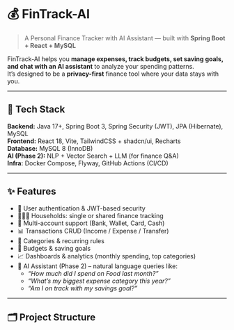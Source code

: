 # 💰 FinTrack-AI  
> A Personal Finance Tracker with AI Assistant — built with **Spring Boot + React + MySQL**  

FinTrack-AI helps you **manage expenses, track budgets, set saving goals, and chat with an AI assistant** to analyze your spending patterns.  
It’s designed to be a **privacy-first** finance tool where your data stays with you.

---

## 🚀 Tech Stack
**Backend:** Java 17+, Spring Boot 3, Spring Security (JWT), JPA (Hibernate), MySQL  
**Frontend:** React 18, Vite, TailwindCSS + shadcn/ui, Recharts  
**Database:** MySQL 8 (InnoDB)  
**AI (Phase 2):** NLP + Vector Search + LLM (for finance Q&A)  
**Infra:** Docker Compose, Flyway, GitHub Actions (CI/CD)  

---

## ✨ Features
- 🔐 User authentication & JWT-based security  
- 👨‍👩‍👧 Households: single or shared finance tracking  
- 🏦 Multi-account support (Bank, Wallet, Card, Cash)  
- 📊 Transactions CRUD (Income / Expense / Transfer)  
- 📂 Categories & recurring rules  
- 🎯 Budgets & saving goals  
- 📈 Dashboards & analytics (monthly spending, top categories)  
- 🤖 AI Assistant (Phase 2) – natural language queries like:  
  - *“How much did I spend on Food last month?”*  
  - *“What’s my biggest expense category this year?”*  
  - *“Am I on track with my savings goal?”*  

---

## 🗂️ Project Structure
